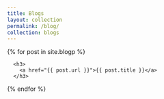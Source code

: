```yaml
---
title: Blogs
layout: collection
permalink: /blog/
collection: blogs
---
```



  {% for post in site.blogp %}

      <h3>
        <a href="{{ post.url }}">{{ post.title }}</a>
      </h3>


  {% endfor %}
